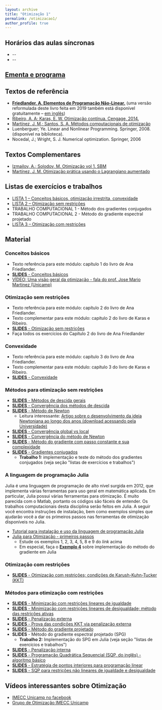```yaml
---
layout: archive
title: "Otimização 1"
permalink: /otimizacao1/
author_profile: true
---
```


## Horários das aulas síncronas

- --<!--Quartas-feiras: 07:30 - 08:30-->
- --<!--Quintas-feiras: 09:30 - 10:30-->


## [Ementa e programa](http://www.matematicaaplicada.saomateus.ufes.br/sites/matematicaaplicada.saomateus.ufes.br/files/field/anexo/Otimiza%C3%A7%C3%A3o%20I%20-%20DMA11995.pdf)


## Textos de referência

- [**Friedlander, A. Elementos de Programação Não-Linear.**](https://www.ime.unicamp.br/~friedlan/livro.pdf) (uma versão reformulada deste livro feita em 2019 também está disponível gratuitamente – [em inglês](https://www.researchgate.net/profile/Ana_Friedlander/publication/333092979_Lectures_on_Fundamentals_of_Numerical_Optimization_This_work_is_licensed_under_a_Creative_Commons_Attribution-NonCommercial-NoDerivatives_40_International_License/links/5cdb3316299bf14d95986f4c/Lectures-on-Fundamentals-of-Numerical-Optimization-This-work-is-licensed-under-a-Creative-Commons-Attribution-NonCommercial-NoDerivatives-40-International-License.pdf?_sg%5B0%5D=OcGvJeXueMxS6BI2Ruh7vdBjq1UbRs08hbzY_ieOwf-F0wbQV_O5SCrfExGkTY-y43lsfpsMQPPREXRuUtCI3Q.L1d61aB9LuNNTfXTsMGRDUyMu00T2tMlftIlfXKRwzMOxblNU-PGVtK1f8wKCtVkis9mkC5L8aBBMztB8CL8Pg&_sg%5B1%5D=vow2_Zf4aDnMI9DAyt0keCr_vCEW83UgpiHMcP9TuSekVV5WsTXWfPlSy9f0mvI65u3MoRoPQsY8UAxf5x5ERSHyb330XujVzueLhVpB79ZJ.L1d61aB9LuNNTfXTsMGRDUyMu00T2tMlftIlfXKRwzMOxblNU-PGVtK1f8wKCtVkis9mkC5L8aBBMztB8CL8Pg&_iepl%5BviewId%5D=vGV9CjhN7zYAxyRbOeaGqa1E&_iepl%5BsingleItemViewId%5D=DdnpMX2t0bkYAOVB5OSNnqJP&_iepl%5BpositionInFeed%5D=8&_iepl%5BhomeFeedVariantCode%5D=ncls&_iepl%5BactivityId%5D=1105855063920647&_iepl%5BactivityType%5D=service_add_recommendation_activity&_iepl%5BactivityTimestamp%5D=1558097593&_iepl%5BrecTarActComb%5D=person_publish_publication&_iepl%5BrecActVar%5D=feed_via_people_you_follow_and_feed_interest_nodes_blended_signals_boost_preprints_and_reads%3Epublications_via_interest_nodes_scored_by_keywords_and_cited_a_boost_preprints_and_reads&_iepl%5BrecScore%5D=39.05640411377&_iepl%5Bcontexts%5D%5B0%5D=homeFeed&_iepl%5BtargetEntityId%5D=PB%3A333092979&_iepl%5BinteractionType%5D=publicationDownload))
- [Ribeiro, A. A; Karas, E. W. Otimização contínua. Cengage, 2014.](http://www.cengage.com.br/ls/otimizacao-continua-aspectos-teoricos-e-computacionais/)
- [Martínez, J. M.; Santos, S. A. Métodos computacionais de otimização](https://www.ime.unicamp.br/~sandra/MT601/handouts/MCDO_set2020.pdf)
- Luenberguer; Ye. Linear and Nonlinear Programming. Springer, 2008.  
    (disponível na biblioteca).
- Nocedal, J.; Wright, S. J. Numerical optimization. Springer, 2006


## Textos Complementares

- [Izmailov, A.; Solodov, M. Otimização vol 1. SBM](https://loja.sbm.org.br/index.php/otimizac-o-volume-1.html)
- [Martínez, J. M. Otimização prática usando o Lagrangiano aumentado](http://www.ime.unicamp.br/~martinez/lagraum.pdf)


<!-- ## [Disciplina no Ambiente Virtual de Aprendizagem - AVA-UFES](https://ava.ufes.br/course/view.php?id=2643) -->

<!--## Formas de avaliação:

- 3 avaliações, sendo no mínimo 1 prova escrita.-->

## Listas de exercícios e trabalhos

- [LISTA 1 – Conceitos básicos, otimização irrestrita, convexidade](https://drive.google.com/file/d/1yV6DClaPT3zCmB1JkfnVq_j4g77-8EJU/view?usp=sharing)
- [LISTA 2 – Otimização sem restrições](https://drive.google.com/file/d/1_SjC-bMI8S4rQViRZ5LZe1Ef4oad1jwv/view?usp=sharing)
- TRABALHO COMPUTACIONAL 1 - Método dos gradientes conjugados
- TRABALHO COMPUTACIONAL 2 - Método do gradiente espectral projetado<!--](https://drive.google.com/file/d/1FN_kGKL5Z76PKSBXDBTKYU16VM-Qgp2g/view?usp=sharing)-->
- [LISTA 3 – Otimização com restrições](https://drive.google.com/file/d/1OD83-5-rjmD8pVqrVnYFY_MPuUpoD6e6/view?usp=sharing)


<!--## ATENÇÃO: Turma semestre letivo especial de 2020

No semestre letivo especial de 2020, as informações, material de estudo, tarefas, avaliações e aulas da disciplina estarão disponíveis pelo Ambiente Virtual de Aprendizagem (AVA-UFES), [NESTE LINK](https://ava.ufes.br/course/view.php?id=2643). O(a) aluno(a) deverá fazer login com sua senha do portal do aluno para ter acesso ao curso.

Se você é aluno(a) da disciplina e não consegue ter acesso ao AVA-UFES, envie email para [leonardo.secchin@ufes.br](mailto:leonardo.secchin@ufes.br) com seu **nome completo** e **endereço de email**.-->


## Material

### Conceitos básicos

- Texto referência para este módulo: capítulo 1 do livro de Ana Friedlander.
- [**SLIDES** - Conceitos básicos](/files/otim1/1.Conceitos_basicos.pdf)
- [VÍDEO: Uma visão geral da otimização - fala do prof. Jose Mario Martinez (Unicamp)](https://www.facebook.com/IMECCUnicampBR/videos/1925349244449867/)

### Otimização sem restrições

- Texto referência para este módulo: capítulo 2 do livro de Ana Friedlander.
- Texto complementar para este módulo: capítulo 2 do livro de Karas e Ribeiro.
- [**SLIDES** - Otimização sem restrições](/files/otim1/2.Otimizacao_sem_restricoes.pdf)
- Faça todos os exercícios do Capítulo 2 do livro de Ana Friedlander

### Convexidade

- Texto referência para este módulo: capítulo 3 do livro de Ana Friedlander.
- Texto complementar para este módulo: capítulo 3 do livro de Karas e Ribeiro.
- [**SLIDES** - Convexidade](/files/otim1/3.Convexidade.pdf)

### Métodos para otimização sem restrições

- [**SLIDES** - Métodos de descida gerais](/files/otim1/4.1.Metodos_descida_gerais.pdf)
- [**SLIDES** - Convergência dos métodos de descida](/files/otim1/4.3.Convergencia_metodos_descida.pdf)
- [**SLIDES** - Método de Newton](/files/otim1/4.2.Metodo_de_Newton.pdf)
  - Leitura interessante: [Artigo sobre o desenvolvimento da ideia Newtoniana ao longo dos anos (download acessando pela Universidade)](https://doi.org/10.1007/978-3-319-94015-1_9)
- [**SLIDES** - Convergência global vs local](/files/otim1/4.4.Convergencia_global_vs_local.pdf)
- [**SLIDES** - Convergência do método de Newton](/files/otim1/4.5.Convergencia_Newton.pdf)
- [**SLIDES** - Método do gradiente com passo constante e sua complexidade](/files/otim1/4.7.Gradiente_passo_cte.pdf)
- [**SLIDES** - Gradientes conjugados](/files/otim1/4.6.Gradientes_conjugados.pdf)
  - **Trabalho 1:** implementação e teste do método dos gradientes conjugados (veja seção "listas de exercícios e trabalhos")

### A linguagem de programação Julia

Julia é uma linguagem de programação de alto nível surgida em 2012, que implementa várias ferramentas para uso geral em matemática aplicada. Em particular, Julia possui várias ferramentas para otimização. É muito parecida com o Matlab, portanto os códigos são fáceis de entender. Os trabalhos computacionais desta disciplina serão feitos em Julia. A seguir você encontra instruções de instalação, bem como exemplos simples que ajudarão você a dar os primeiros passos nas ferramentas de otimização disponíveis no Julia.

- [Tutorial para instalação e uso da linguagem de programação Julia](/julia/)
- [Julia para Otimização - primeiros passos](/juliaopt/)
  - Estude os exemplos 1, 2, 3, 4, 5, 8 e 9 do *link* acima
  - Em especial, faça o [**Exemplo 4**](/juliaopt_ex4/) sobre implementação do método do gradiente em Julia

### Otimização com restrições

- [**SLIDES** - Otimização com restrições; condições de Karush-Kuhn-Tucker (KKT)](/files/otim1/5.Otimizacao_com_restricoes-KKT.pdf)

### Métodos para otimização com restrições

- [**SLIDES** - Minimização com restrições lineares de igualdade](/files/otim1/6.1.Min_restricoes_lineares_igualdade.pdf)
- [**SLIDES** - Minimização com restrições lineares de desigualdade; método das restrições ativas](/files/otim1/6.2.Min_restricoes_lineares_desig-restricoes_ativas.pdf)
- [**SLIDES** - Penalização externa](/files/otim1/6.3.Penalizacao_externa.pdf)
- [**SLIDES** - Prova das condições KKT via penalização externa](/files/otim1/6.4.KKT_via_penalizacao.pdf)
- [**SLIDES** - Método do gradiente projetado](/files/otim1/6.9.Gradiente_projetado.pdf)
- **SLIDES** - Método do gradiente espectral projetado (SPG)
  - **Trabalho 2:** Implementação do SPG em Julia (veja seção "listas de exercícios e trabalhos")
- [**SLIDES** - Penalização interna](/files/otim1/6.5.Penalizacao_interna.pdf)
- [**SLIDES** - Programação Quadrática Sequencial (SQP, do inglês) - algoritmo básico](/files/otim1/6.6.SQP.pdf)
- [**SLIDES** - Estratégia de pontos interiores para programação linear](/files/otim1/6.7.Pontos_interiores_para_PL.pdf)
- [**SLIDES** - SQP para restrições não lineares de igualdade e desigualdade](/files/otim1/6.8.SQP_subprob_IP.pdf)


## Vídeos interessantes sobre Otimização

-  [IMECC Unicamp no facebook](https://www.facebook.com/IMECCUnicampBR/videos/1925349244449867/)
-  [Grupo de Otimização IMECC Unicamp](http://www.ime.unicamp.br/~martinez/seminarios.html)


<!--## Material de Otimização I ministrada em períodos passados

- **[2019/1](/otimizacao1-2019-1/)**-->

